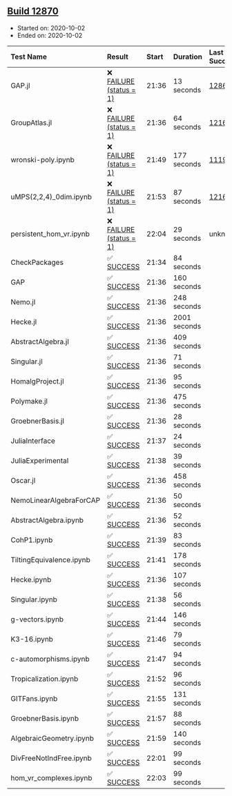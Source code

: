 ## [Build 12870](https://oscarci.mathematik.uni-kl.de/job/oscar/12870/)

* Started on: 2020-10-02
* Ended on: 2020-10-02

| Test Name    | Result | Start | Duration | Last Success | First Failure |
|:-------------|:-------|:------|:---------|:-------------|:--------------|
| GAP.jl | ❌ [FAILURE (status = 1)](https://oscarci.mathematik.uni-kl.de/job/oscar/12870/artifact/logs/build-12870/GAP.jl.log) | 21:36 | 13 seconds | [12869](https://oscarci.mathematik.uni-kl.de/job/oscar/12869/) | [12870](https://oscarci.mathematik.uni-kl.de/job/oscar/12870/) |
| GroupAtlas.jl | ❌ [FAILURE (status = 1)](https://oscarci.mathematik.uni-kl.de/job/oscar/12870/artifact/logs/build-12870/GroupAtlas.jl.log) | 21:36 | 64 seconds | [12167](https://oscarci.mathematik.uni-kl.de/job/oscar/12167/) | [12168](https://oscarci.mathematik.uni-kl.de/job/oscar/12168/) |
| wronski-poly.ipynb | ❌ [FAILURE (status = 1)](https://oscarci.mathematik.uni-kl.de/job/oscar/12870/artifact/logs/build-12870/wronski-poly.ipynb.log) | 21:49 | 177 seconds | [11192](https://oscarci.mathematik.uni-kl.de/job/oscar/11192/) | [11193](https://oscarci.mathematik.uni-kl.de/job/oscar/11193/) |
| uMPS(2,2,4)_0dim.ipynb | ❌ [FAILURE (status = 1)](https://oscarci.mathematik.uni-kl.de/job/oscar/12870/artifact/logs/build-12870/uMPS-2-2-4-_0dim.ipynb.log) | 21:53 | 87 seconds | [12167](https://oscarci.mathematik.uni-kl.de/job/oscar/12167/) | [12168](https://oscarci.mathematik.uni-kl.de/job/oscar/12168/) |
| persistent_hom_vr.ipynb | ❌ [FAILURE (status = 1)](https://oscarci.mathematik.uni-kl.de/job/oscar/12870/artifact/logs/build-12870/persistent_hom_vr.ipynb.log) | 22:04 | 29 seconds | unknown | unknown |
| CheckPackages | ✅ [SUCCESS](https://oscarci.mathematik.uni-kl.de/job/oscar/12870/artifact/logs/build-12870/CheckPackages.log) | 21:34 | 84 seconds |  |  |
| GAP | ✅ [SUCCESS](https://oscarci.mathematik.uni-kl.de/job/oscar/12870/artifact/logs/build-12870/GAP.log) | 21:36 | 160 seconds |  |  |
| Nemo.jl | ✅ [SUCCESS](https://oscarci.mathematik.uni-kl.de/job/oscar/12870/artifact/logs/build-12870/Nemo.jl.log) | 21:36 | 248 seconds |  |  |
| Hecke.jl | ✅ [SUCCESS](https://oscarci.mathematik.uni-kl.de/job/oscar/12870/artifact/logs/build-12870/Hecke.jl.log) | 21:36 | 2001 seconds |  |  |
| AbstractAlgebra.jl | ✅ [SUCCESS](https://oscarci.mathematik.uni-kl.de/job/oscar/12870/artifact/logs/build-12870/AbstractAlgebra.jl.log) | 21:36 | 409 seconds |  |  |
| Singular.jl | ✅ [SUCCESS](https://oscarci.mathematik.uni-kl.de/job/oscar/12870/artifact/logs/build-12870/Singular.jl.log) | 21:36 | 71 seconds |  |  |
| HomalgProject.jl | ✅ [SUCCESS](https://oscarci.mathematik.uni-kl.de/job/oscar/12870/artifact/logs/build-12870/HomalgProject.jl.log) | 21:36 | 95 seconds |  |  |
| Polymake.jl | ✅ [SUCCESS](https://oscarci.mathematik.uni-kl.de/job/oscar/12870/artifact/logs/build-12870/Polymake.jl.log) | 21:36 | 475 seconds |  |  |
| GroebnerBasis.jl | ✅ [SUCCESS](https://oscarci.mathematik.uni-kl.de/job/oscar/12870/artifact/logs/build-12870/GroebnerBasis.jl.log) | 21:36 | 28 seconds |  |  |
| JuliaInterface | ✅ [SUCCESS](https://oscarci.mathematik.uni-kl.de/job/oscar/12870/artifact/logs/build-12870/JuliaInterface.log) | 21:37 | 24 seconds |  |  |
| JuliaExperimental | ✅ [SUCCESS](https://oscarci.mathematik.uni-kl.de/job/oscar/12870/artifact/logs/build-12870/JuliaExperimental.log) | 21:38 | 39 seconds |  |  |
| Oscar.jl | ✅ [SUCCESS](https://oscarci.mathematik.uni-kl.de/job/oscar/12870/artifact/logs/build-12870/Oscar.jl.log) | 21:36 | 458 seconds |  |  |
| NemoLinearAlgebraForCAP | ✅ [SUCCESS](https://oscarci.mathematik.uni-kl.de/job/oscar/12870/artifact/logs/build-12870/NemoLinearAlgebraForCAP.log) | 21:36 | 50 seconds |  |  |
| AbstractAlgebra.ipynb | ✅ [SUCCESS](https://oscarci.mathematik.uni-kl.de/job/oscar/12870/artifact/logs/build-12870/AbstractAlgebra.ipynb.log) | 21:36 | 52 seconds |  |  |
| CohP1.ipynb | ✅ [SUCCESS](https://oscarci.mathematik.uni-kl.de/job/oscar/12870/artifact/logs/build-12870/CohP1.ipynb.log) | 21:39 | 83 seconds |  |  |
| TiltingEquivalence.ipynb | ✅ [SUCCESS](https://oscarci.mathematik.uni-kl.de/job/oscar/12870/artifact/logs/build-12870/TiltingEquivalence.ipynb.log) | 21:41 | 178 seconds |  |  |
| Hecke.ipynb | ✅ [SUCCESS](https://oscarci.mathematik.uni-kl.de/job/oscar/12870/artifact/logs/build-12870/Hecke.ipynb.log) | 21:36 | 107 seconds |  |  |
| Singular.ipynb | ✅ [SUCCESS](https://oscarci.mathematik.uni-kl.de/job/oscar/12870/artifact/logs/build-12870/Singular.ipynb.log) | 21:38 | 56 seconds |  |  |
| g-vectors.ipynb | ✅ [SUCCESS](https://oscarci.mathematik.uni-kl.de/job/oscar/12870/artifact/logs/build-12870/g-vectors.ipynb.log) | 21:44 | 146 seconds |  |  |
| K3-16.ipynb | ✅ [SUCCESS](https://oscarci.mathematik.uni-kl.de/job/oscar/12870/artifact/logs/build-12870/K3-16.ipynb.log) | 21:46 | 79 seconds |  |  |
| c-automorphisms.ipynb | ✅ [SUCCESS](https://oscarci.mathematik.uni-kl.de/job/oscar/12870/artifact/logs/build-12870/c-automorphisms.ipynb.log) | 21:47 | 94 seconds |  |  |
| Tropicalization.ipynb | ✅ [SUCCESS](https://oscarci.mathematik.uni-kl.de/job/oscar/12870/artifact/logs/build-12870/Tropicalization.ipynb.log) | 21:52 | 96 seconds |  |  |
| GITFans.ipynb | ✅ [SUCCESS](https://oscarci.mathematik.uni-kl.de/job/oscar/12870/artifact/logs/build-12870/GITFans.ipynb.log) | 21:55 | 131 seconds |  |  |
| GroebnerBasis.ipynb | ✅ [SUCCESS](https://oscarci.mathematik.uni-kl.de/job/oscar/12870/artifact/logs/build-12870/GroebnerBasis.ipynb.log) | 21:57 | 88 seconds |  |  |
| AlgebraicGeometry.ipynb | ✅ [SUCCESS](https://oscarci.mathematik.uni-kl.de/job/oscar/12870/artifact/logs/build-12870/AlgebraicGeometry.ipynb.log) | 21:59 | 140 seconds |  |  |
| DivFreeNotIndFree.ipynb | ✅ [SUCCESS](https://oscarci.mathematik.uni-kl.de/job/oscar/12870/artifact/logs/build-12870/DivFreeNotIndFree.ipynb.log) | 22:01 | 99 seconds |  |  |
| hom_vr_complexes.ipynb | ✅ [SUCCESS](https://oscarci.mathematik.uni-kl.de/job/oscar/12870/artifact/logs/build-12870/hom_vr_complexes.ipynb.log) | 22:03 | 99 seconds |  |  |

